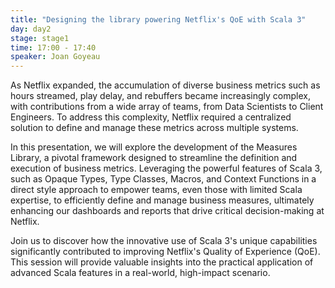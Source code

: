 ```yaml
---
title: "Designing the library powering Netflix's QoE with Scala 3"
day: day2
stage: stage1
time: 17:00 - 17:40
speaker: Joan Goyeau
---
```


As Netflix expanded, the accumulation of diverse business metrics such as hours streamed, play delay, and rebuffers became increasingly complex, with contributions from a wide array of teams, from Data Scientists to Client Engineers. To address this complexity, Netflix required a centralized solution to define and manage these metrics across multiple systems.

In this presentation, we will explore the development of the Measures Library, a pivotal framework designed to streamline the definition and execution of business metrics. Leveraging the powerful features of Scala 3, such as Opaque Types, Type Classes, Macros, and Context Functions in a direct style approach to empower teams, even those with limited Scala expertise, to efficiently define and manage business measures, ultimately enhancing our dashboards and reports that drive critical decision-making at Netflix.

Join us to discover how the innovative use of Scala 3's unique capabilities significantly contributed to improving Netflix's Quality of Experience (QoE). This session will provide valuable insights into the practical application of advanced Scala features in a real-world, high-impact scenario.
